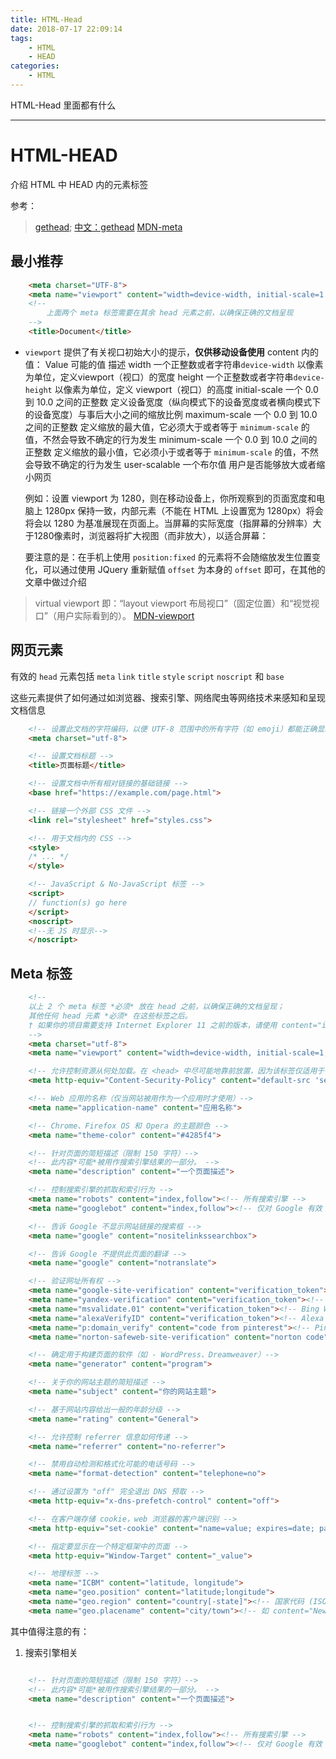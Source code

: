 ```yaml
---
title: HTML-Head
date: 2018-07-17 22:09:14
tags: 
    - HTML
    - HEAD
categories:
    - HTML
---
```


HTML-Head 里面都有什么

******

<!-- more -->

# HTML-HEAD

介绍 HTML 中 HEAD 内的元素标签

参考：
> [gethead](https://gethead.info/);
> [中文：gethead](https://github.com/Amery2010/HEAD)
> [MDN-meta](https://developer.mozilla.org/zh-CN/docs/Web/HTML/Element/meta)

## 最小推荐

```html
    <meta charset="UTF-8">
    <meta name="viewport" content="width=device-width, initial-scale=1.0">
    <!--
        上面两个 meta 标签需要在其余 head 元素之前，以确保正确的文档呈现
    -->
    <title>Document</title>
```

- `viewport` 提供了有关视口初始大小的提示，**仅供移动设备使用**
    content 内的值：
    Value  可能的值  描述
    width  一个正整数或者字符串`device-width`  以像素为单位，定义viewport（视口）的宽度
    height  一个正整数或者字符串`device-height`  以像素为单位，定义 viewport（视口）的高度
    initial-scale  一个 0.0 到 10.0 之间的正整数  定义设备宽度（纵向模式下的设备宽度或者横向模式下的设备宽度）与事后大小之间的缩放比例
    maximum-scale  一个 0.0 到 10.0 之间的正整数  定义缩放的最大值，它必须大于或者等于 `minimum-scale` 的值，不然会导致不确定的行为发生
    minimum-scale  一个 0.0 到 10.0 之间的正整数  定义缩放的最小值，它必须小于或者等于 `minimum-scale` 的值，不然会导致不确定的行为发生
    user-scalable  一个布尔值  用户是否能够放大或者缩小网页

    例如：设置 viewport 为 1280，则在移动设备上，你所观察到的页面宽度和电脑上 1280px 保持一致，内部元素（不能在 HTML 上设置宽为 1280px）将会将会以 1280 为基准展现在页面上。当屏幕的实际宽度（指屏幕的分辨率）大于1280像素时，浏览器将扩大视图（而非放大），以适合屏幕： 

    要注意的是：在手机上使用 `position:fixed` 的元素将不会随缩放发生位置变化，可以通过使用 JQuery 重新赋值 `offset` 为本身的 `offset` 即可，在其他的文章中做过介绍

> virtual viewport 即：“layout viewport 布局视口”（固定位置）和“视觉视口”（用户实际看到的）。
> [MDN-viewport](https://developer.mozilla.org/zh-CN/docs/Mobile/Viewport_meta_tag)

## 网页元素

有效的 `head` 元素包括 `meta` `link` `title` `style` `script` `noscript` 和 `base`

这些元素提供了如何通过如浏览器、搜索引擎、网络爬虫等网络技术来感知和呈现文档信息

```html
    <!-- 设置此文档的字符编码，以便 UTF-8 范围中的所有字符（如 emoji）都能正确显示 -->
    <meta charset="utf-8">

    <!-- 设置文档标题 -->
    <title>页面标题</title>

    <!-- 设置文档中所有相对链接的基础链接 -->
    <base href="https://example.com/page.html">

    <!-- 链接一个外部 CSS 文件 -->
    <link rel="stylesheet" href="styles.css">

    <!-- 用于文档内的 CSS -->
    <style>
    /* ... */
    </style>

    <!-- JavaScript & No-JavaScript 标签 -->
    <script>
    // function(s) go here
    </script>
    <noscript>
    <!--无 JS 时显示-->
    </noscript>
```

## Meta 标签

```html
    <!--
    以上 2 个 meta 标签 *必须* 放在 head 之前，以确保正确的文档呈现；
    其他任何 head 元素 *必须* 在这些标签之后。
    † 如果你的项目需要支持 Internet Explorer 11 之前的版本，请使用 content="ie-edge" 标签。
    -->
    <meta charset="utf-8">
    <meta name="viewport" content="width=device-width, initial-scale=1, shrink-to-fit=no">

    <!-- 允许控制资源从何处加载。在 <head> 中尽可能地靠前放置，因为该标签仅适用于在其之后声明的资源。-->
    <meta http-equiv="Content-Security-Policy" content="default-src 'self'">

    <!-- Web 应用的名称（仅当网站被用作为一个应用时才使用）-->
    <meta name="application-name" content="应用名称">

    <!-- Chrome、Firefox OS 和 Opera 的主题颜色 -->
    <meta name="theme-color" content="#4285f4">

    <!-- 针对页面的简短描述（限制 150 字符）-->
    <!-- 此内容*可能*被用作搜索引擎结果的一部分。 -->
    <meta name="description" content="一个页面描述">

    <!-- 控制搜索引擎的抓取和索引行为 -->
    <meta name="robots" content="index,follow"><!-- 所有搜索引擎 -->
    <meta name="googlebot" content="index,follow"><!-- 仅对 Google 有效 -->

    <!-- 告诉 Google 不显示网站链接的搜索框 -->
    <meta name="google" content="nositelinkssearchbox">

    <!-- 告诉 Google 不提供此页面的翻译 -->
    <meta name="google" content="notranslate">

    <!-- 验证网址所有权 -->
    <meta name="google-site-verification" content="verification_token"><!-- Google Search Console -->
    <meta name="yandex-verification" content="verification_token"><!-- Yandex Webmasters -->
    <meta name="msvalidate.01" content="verification_token"><!-- Bing Webmaster Center -->
    <meta name="alexaVerifyID" content="verification_token"><!-- Alexa Console -->
    <meta name="p:domain_verify" content="code from pinterest"><!-- Pinterest Console -->
    <meta name="norton-safeweb-site-verification" content="norton code"><!-- Norton Safe Web -->

    <!-- 确定用于构建页面的软件（如 - WordPress、Dreamweaver）-->
    <meta name="generator" content="program">

    <!-- 关于你的网站主题的简短描述 -->
    <meta name="subject" content="你的网站主题">

    <!-- 基于网站内容给出一般的年龄分级 -->
    <meta name="rating" content="General">

    <!-- 允许控制 referrer 信息如何传递 -->
    <meta name="referrer" content="no-referrer">

    <!-- 禁用自动检测和格式化可能的电话号码 -->
    <meta name="format-detection" content="telephone=no">

    <!-- 通过设置为 "off" 完全退出 DNS 预取 -->
    <meta http-equiv="x-dns-prefetch-control" content="off">

    <!-- 在客户端存储 cookie，web 浏览器的客户端识别 -->
    <meta http-equiv="set-cookie" content="name=value; expires=date; path=url">

    <!-- 指定要显示在一个特定框架中的页面 -->
    <meta http-equiv="Window-Target" content="_value">

    <!-- 地理标签 -->
    <meta name="ICBM" content="latitude, longitude">
    <meta name="geo.position" content="latitude;longitude">
    <meta name="geo.region" content="country[-state]"><!-- 国家代码 (ISO 3166-1): 强制性, 州代码 (ISO 3166-2): 可选; 如 content="US" / content="US-NY" -->
    <meta name="geo.placename" content="city/town"><!-- 如 content="New York City" -->
```

其中值得注意的有：

1. 搜索引擎相关

```html

    <!-- 针对页面的简短描述（限制 150 字符）-->
    <!-- 此内容*可能*被用作搜索引擎结果的一部分。 -->
    <meta name="description" content="一个页面描述">


    <!-- 控制搜索引擎的抓取和索引行为 -->
    <meta name="robots" content="index,follow"><!-- 所有搜索引擎 -->
    <meta name="googlebot" content="index,follow"><!-- 仅对 Google 有效 -->

```
